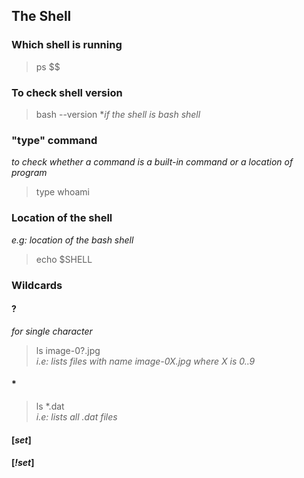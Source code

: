 ## The Shell
### Which shell is running
> ps $$

### To check shell version
> bash --version **if the shell is bash shell*

### "type" command
*to check whether a command is a built-in command or a location of program*

> type whoami

### Location of the shell
*e.g: location of the bash shell*

> echo $SHELL

### Wildcards
#### ?
*for single character*
> ls image-0?.jpg </br>
> *i.e: lists files with name image-0X.jpg where X is 0..9*

#### *
> ls *.dat </br>
> *i.e: lists all .dat files*
#### [*set*]
#### [*!set*]

